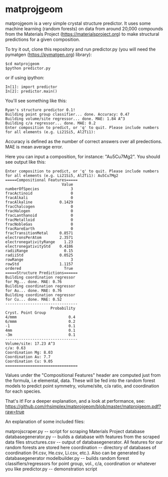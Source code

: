 matprojgeom
===========
matprojgeom is a very simple crystal structure predictor. It uses some machine learning (random forests) on data from around 20,000 compounds from the Materials Project (https://materialsproject.org) to make structural predictions for a given composition.

To try it out, clone this repository and run predictor.py (you will need the pymatgen (https://pymatgen.org) library):
```
$cd matprojgeom
$python predictor.py
```
or if using ipython:
```
In[1]: import predictor
In[2]: predictor.main()
```
You'll see something like this:
```
Ryan's structure predictor 0.1!
Building point group classifier... done. Accuracy: 0.47
Building volume/site regressor... done. MAE: 1.84 A^3
Building c/a regressor... done. MAE: 0.2
Enter composition to predict, or 'q' to quit. Please include numbers for all elements (e.g. Li21Si5, Al2Ti1): 
```
Accuracy is defined as the number of correct answers over all predections.  MAE is mean average error.

Here you can input a composition, for instance: "Au5Cu7Mg2". You should see output like this:

```
Enter composition to predict, or 'q' to quit. Please include numbers for all elements (e.g. Li21Si5, Al2Ti1): Au5Cu7Mg2
=====Compositional Features=====
                         Value
numberOfSpecies              3
fracActinoid                 0
fracAlkali                   0
fracAlkaline            0.1429
fracChalcogen                0
fracHalogen                  0
fracLanthanoid               0
fracMetalloid                0
fracNobleGas                 0
fracRareEarth                0
fracTransitionMetal     0.8571
electronsPerAtom        2.3571
electronegativityRange    1.23
electronegativityStd    0.4186
radiiRange                0.15
radiiStd                0.0525
rowRange                     3
rowStd                  1.1157
ordered                   True
=====Structure Predictions======
Building coordination regressor
for Mg... done. MAE: 0.76
Building coordination regressor
for Au... done. MAE: 0.76
Building coordination regressor
for Cu... done. MAE: 0.52
--------------------------------
                    Probability
Cryst. Point Group             
4/mmm                       0.4
6/mmm                       0.2
-1                          0.1
4mm                         0.1
-3m                         0.1
--------------------------------
Volume/site: 17.23 A^3
c/a: 0.63
Coordination Mg: 8.03
Coordination Au: 7.7
Coordination Cu: 9.05
================================
```
Values under the "Compositional Features" header are computed just from the formula, i.e elemental, data.  These will be fed into the random forest models to predict point symmetry, volume/site, c/a ratio, and coordination for each species.

That's it! For a deeper explanation, and a look at performance, see: https://github.com/rhsimplex/matprojgeom/blob/master/matprojgeom.pdf?raw=true  

An explanation of some included files:

matprojscraper.py -- script for scraping Materials Project database
databasegenerator.py -- builds a database with features from the scraped data files
structures.csv -- output of databasegenerator. All features for our random forests are stored here
coordination -- directory of databases of coordination (H.csv, He.csv, Li.csv, etc.). Also can be generated by databasegenerator
modelbuilder.py -- builds random forest classifiers/regressors for point group, vol., c/a, coordination or whatever you like
predictor.py -- demonstration script
